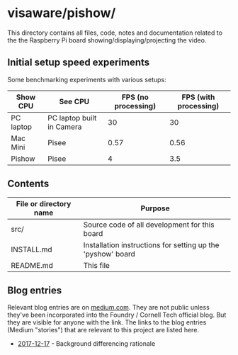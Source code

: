 # visaware/pishow/

This directory contains all files, code, notes and documentation related to the 
the Raspberry Pi board showing/displaying/projecting the video.

## Initial setup speed experiments
Some benchmarking experiments with various setups:

Show CPU | See CPU | FPS (no processing) | FPS (with processing)
-------- | -------------- | ------------------- | ---------------------
PC laptop | PC laptop built in Camera | 30 | 30
Mac Mini | Pisee | 0.57 | 0.56
Pishow | Pisee | 4 | 3.5


## Contents
File or directory name | Purpose
---------------------- | -------
src/                   | Source code of all development for this board
INSTALL.md             | Installation instructions for setting up the 'pyshow' board
README.md              | This file

## Blog entries

Relevant blog entries are on [medium.com](medium.com). They are not
public unless they've been incorporated into the Foundry / Cornell
Tech official blog. But they are visible for anyone with the link. The
links to the blog entries (Medium "stories") that are relevant to this
project are listed here.

* [2017-12-17](https://medium.com/p/b800308564a1/) - Background differencing rationale
